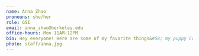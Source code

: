 ```yaml
---
name: Anna Zhao
pronouns: she/her
role: GSI
email: anna_zhao@berkeley.edu
office-hours: Mon 11AM-12PM
bio: Hey everyone! Here are some of my favorite things&#58; my puppy Cookie, passion fruit green tea, pretty keyboards, and Data 8!
photo: staff/anna.jpg
---
```

